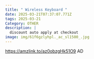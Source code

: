 ```yaml
---
title: " Wireless Keyboard "
date: 2025-03-21T07:37:07.771Z
tags: 2025-03-21
Category: OTHER
description: |
  discount auto apply at checkout 
image: img/61f6gzlyhpl._ac_sl1500_.jpg
---
```

https://amzlink.to/az0obzgHk51O9
AD